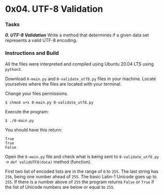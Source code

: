 # 0x04. UTF-8 Validation

### Tasks

_**0. UTF-8 Validation**_
Write a method that determines if a given data set represents a valid UTF-8 encoding.

### Instructions and Build

All the files were interpreted and compiled using Ubuntu 20.04 LTS using `python3`.

Download `0-main.py` and `0-validate_utf8.py` files in your machine. Locate yourselves where the files are located with your terminal.

Change your files permissions.

`$ chmod u+x 0-main.py 0-validate_utf8.py`

Execute the program:

`$ ./0-main.py`

You should have this return:

```
True
True
False
```

Open the `0-main.py` file and check what is being sent to `0-validate_utf8.py` -> `def validUTF8(data)` method (function).

First two list of encoded lists are in the range of `0` to `255`. The last string has `256`, being one number ahead of `255`. The basic Latin-1 Unicode goes up to `255`. If there is a number above of `255` the program returns `False` or `True` if the list of Unicode numbers are below or equal to `255`.
